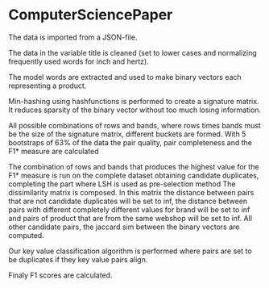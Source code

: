 # ComputerSciencePaper
The data is imported from a JSON-file.

The data in the variable title is cleaned (set to lower cases and normalizing frequently used words for inch and hertz).

The model words are extracted and used to make binary vectors each representing a product.

Min-hashing using hashfunctions is performed to create a signature matrix. It reduces sparsity of the binary vector without too much losing information.

All possible combinations of rows and bands, where rows times bands must be the size of the signature matrix, different buckets are formed. With 5 bootstraps of 63% of the data the pair quality, pair completeness and the F1* measure are calculated

The combination of rows and bands that produces the highest value for the F1* measure is run on the complete dataset obtaining candidate duplicates, completing the part where LSH is used as pre-selection method
The dissimilarity matrix is composed. In this matrix the distance between pairs that are not candidate duplicates will be set to inf, the distance between pairs with different completely different values for brand will be set to inf and pairs of product that are from the same webshop will be set to inf. All other candidate pairs, the jaccard sim between the binary vectors are computed.

Our key value classification algorithm is performed where pairs are set to be duplicates if they key value pairs align.

Finaly F1 scores are calculated.
